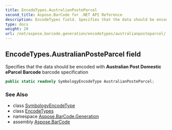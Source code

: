 ```yaml
---
title: EncodeTypes.AustralianPosteParcel
second_title: Aspose.BarCode for .NET API Reference
description: EncodeTypes field. Specifies that the data should be encoded with Australian Post Domestic eParcel Barcode barcode specification
type: docs
weight: 20
url: /net/aspose.barcode.generation/encodetypes/australianposteparcel/
---
```

## EncodeTypes.AustralianPosteParcel field

Specifies that the data should be encoded with **Australian Post Domestic eParcel Barcode** barcode specification

```csharp
public static readonly SymbologyEncodeType AustralianPosteParcel;
```

### See Also

* class [SymbologyEncodeType](../../symbologyencodetype/)
* class [EncodeTypes](../)
* namespace [Aspose.BarCode.Generation](../../../aspose.barcode.generation/)
* assembly [Aspose.BarCode](../../../)


